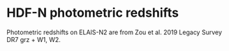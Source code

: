 # HDF-N photometric redshifts

Photometric redshifts on ELAIS-N2 are from Zou et al. 2019 Legacy Survey DR7 grz + W1, W2.

